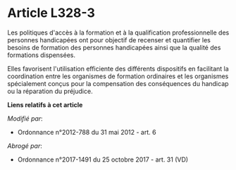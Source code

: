 # Article L328-3

Les politiques d'accès à la formation et à la qualification professionnelle des personnes handicapées ont pour objectif de
recenser et quantifier les besoins de formation des personnes handicapées ainsi que la qualité des formations dispensées.

Elles favorisent l'utilisation efficiente des différents dispositifs en facilitant la coordination entre les organismes de
formation ordinaires et les organismes spécialement conçus pour la compensation des conséquences du handicap ou la réparation
du préjudice.

**Liens relatifs à cet article**

_Modifié par_:

  - Ordonnance n°2012-788 du 31 mai 2012 - art. 6

_Abrogé par_:

  - Ordonnance n°2017-1491 du 25 octobre 2017 - art. 31 (VD)
